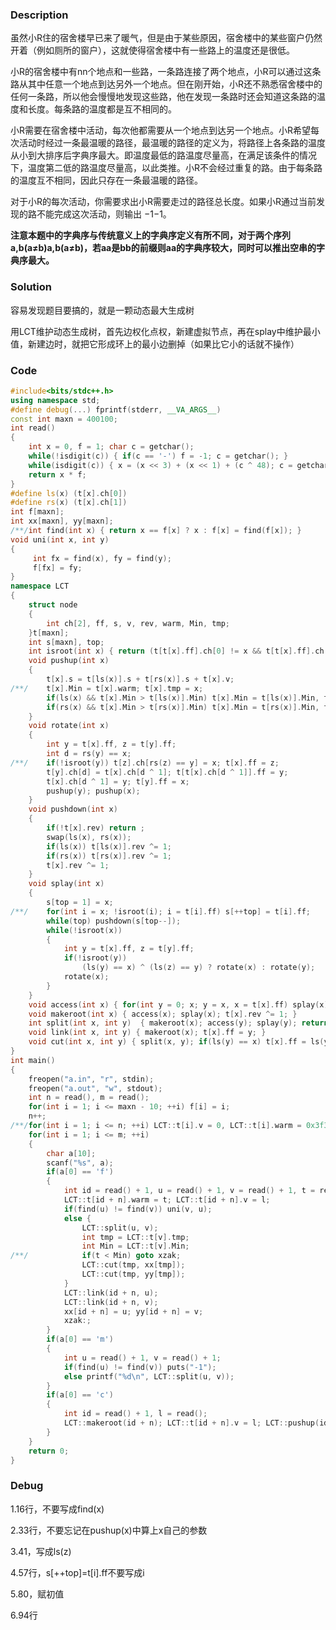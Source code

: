 ### Description

虽然小R住的宿舍楼早已来了暖气，但是由于某些原因，宿舍楼中的某些窗户仍然开着（例如厕所的窗户），这就使得宿舍楼中有一些路上的温度还是很低。

小R的宿舍楼中有nn个地点和一些路，一条路连接了两个地点，小R可以通过这条路从其中任意一个地点到达另外一个地点。但在刚开始，小R还不熟悉宿舍楼中的任何一条路，所以他会慢慢地发现这些路，他在发现一条路时还会知道这条路的温度和长度。每条路的温度都是互不相同的。

小R需要在宿舍楼中活动，每次他都需要从一个地点到达另一个地点。小R希望每次活动时经过一条最温暖的路径，最温暖的路径的定义为，将路径上各条路的温度从小到大排序后字典序最大。即温度最低的路温度尽量高，在满足该条件的情况下，温度第二低的路温度尽量高，以此类推。小R不会经过重复的路。由于每条路的温度互不相同，因此只存在一条最温暖的路径。

对于小R的每次活动，你需要求出小R需要走过的路径总长度。如果小R通过当前发现的路不能完成这次活动，则输出 −1−1。

**注意本题中的字典序与传统意义上的字典序定义有所不同，对于两个序列a,b(a≠b)a,b(a≠b)，若aa是bb的前缀则aa的字典序较大，同时可以推出空串的字典序最大。**

<!--more-->

### Solution

容易发现题目要搞的，就是一颗动态最大生成树

用LCT维护动态生成树，首先边权化点权，新建虚拟节点，再在splay中维护最小值，新建边时，就把它形成环上的最小边删掉（如果比它小的话就不操作）

### Code

```cpp
#include<bits/stdc++.h>
using namespace std;
#define debug(...) fprintf(stderr, __VA_ARGS__)
const int maxn = 400100;
int read()
{
	int x = 0, f = 1; char c = getchar();
	while(!isdigit(c)) { if(c == '-') f = -1; c = getchar(); }
	while(isdigit(c)) { x = (x << 3) + (x << 1) + (c ^ 48); c = getchar(); }
	return x * f;
}
#define ls(x) (t[x].ch[0])
#define rs(x) (t[x].ch[1])
int f[maxn];
int xx[maxn], yy[maxn];
/**/int find(int x) { return x == f[x] ? x : f[x] = find(f[x]); }
void uni(int x, int y)
{
	 int fx = find(x), fy = find(y);
	 f[fx] = fy;
}
namespace LCT
{
	struct node
	{
		int ch[2], ff, s, v, rev, warm, Min, tmp;
	}t[maxn];
	int s[maxn], top;
	int isroot(int x) { return (t[t[x].ff].ch[0] != x && t[t[x].ff].ch[1] != x); } 
	void pushup(int x) 
	{ 
		t[x].s = t[ls(x)].s + t[rs(x)].s + t[x].v; 
/**/	t[x].Min = t[x].warm; t[x].tmp = x;
		if(ls(x) && t[x].Min > t[ls(x)].Min) t[x].Min = t[ls(x)].Min, t[x].tmp = t[ls(x)].tmp;
		if(rs(x) && t[x].Min > t[rs(x)].Min) t[x].Min = t[rs(x)].Min, t[x].tmp = t[rs(x)].tmp;
	}
	void rotate(int x)
	{
		int y = t[x].ff, z = t[y].ff;
		int d = rs(y) == x;
/**/	if(!isroot(y)) t[z].ch[rs(z) == y] = x; t[x].ff = z;
		t[y].ch[d] = t[x].ch[d ^ 1]; t[t[x].ch[d ^ 1]].ff = y;
		t[x].ch[d ^ 1] = y; t[y].ff = x;
		pushup(y); pushup(x);
	}
	void pushdown(int x)
	{
		if(!t[x].rev) return ;
		swap(ls(x), rs(x));
		if(ls(x)) t[ls(x)].rev ^= 1;
		if(rs(x)) t[rs(x)].rev ^= 1;
		t[x].rev ^= 1;
	}
	void splay(int x)
	{
		s[top = 1] = x;
/**/	for(int i = x; !isroot(i); i = t[i].ff) s[++top] = t[i].ff;
		while(top) pushdown(s[top--]);
		while(!isroot(x))
		{
			int y = t[x].ff, z = t[y].ff;
			if(!isroot(y))
				(ls(y) == x) ^ (ls(z) == y) ? rotate(x) : rotate(y);
			rotate(x);
		}
	}
	void access(int x) { for(int y = 0; x; y = x, x = t[x].ff) splay(x), rs(x) = y, pushup(x); }
	void makeroot(int x) { access(x); splay(x); t[x].rev ^= 1; }
	int split(int x, int y)  { makeroot(x); access(y); splay(y); return t[y].s; }
	void link(int x, int y) { makeroot(x); t[x].ff = y; }
	void cut(int x, int y) { split(x, y); if(ls(y) == x) t[x].ff = ls(y) = 0; }
}
int main()
{
	freopen("a.in", "r", stdin);
	freopen("a.out", "w", stdout);
	int n = read(), m = read();
	for(int i = 1; i <= maxn - 10; ++i) f[i] = i;
	n++;
/**/for(int i = 1; i <= n; ++i) LCT::t[i].v = 0, LCT::t[i].warm = 0x3f3f3f3f; 
	for(int i = 1; i <= m; ++i)
	{
		char a[10];
		scanf("%s", a);
		if(a[0] == 'f')
		{
			int id = read() + 1, u = read() + 1, v = read() + 1, t = read(), l = read();
			LCT::t[id + n].warm = t; LCT::t[id + n].v = l;
			if(find(u) != find(v)) uni(v, u);
			else { 
				LCT::split(u, v); 
				int tmp = LCT::t[v].tmp;
				int Min = LCT::t[v].Min;
/**/			if(t < Min) goto xzak;
				LCT::cut(tmp, xx[tmp]); 
				LCT::cut(tmp, yy[tmp]); 
			}
			LCT::link(id + n, u); 
			LCT::link(id + n, v);
			xx[id + n] = u; yy[id + n] = v; 
			xzak:;
		}
		if(a[0] == 'm')
		{
			int u = read() + 1, v = read() + 1;
			if(find(u) != find(v)) puts("-1"); 
			else printf("%d\n", LCT::split(u, v));
		}
		if(a[0] == 'c')
		{
			int id = read() + 1, l = read();
			LCT::makeroot(id + n); LCT::t[id + n].v = l; LCT::pushup(id + n);
		}
	}
	return 0;
}
```

### Debug

1.16行，不要写成find(x)

2.33行，不要忘记在pushup(x)中算上x自己的参数

3.41，写成ls(z)

4.57行，s[++top]=t[i].ff不要写成i

5.80，赋初值

6.94行